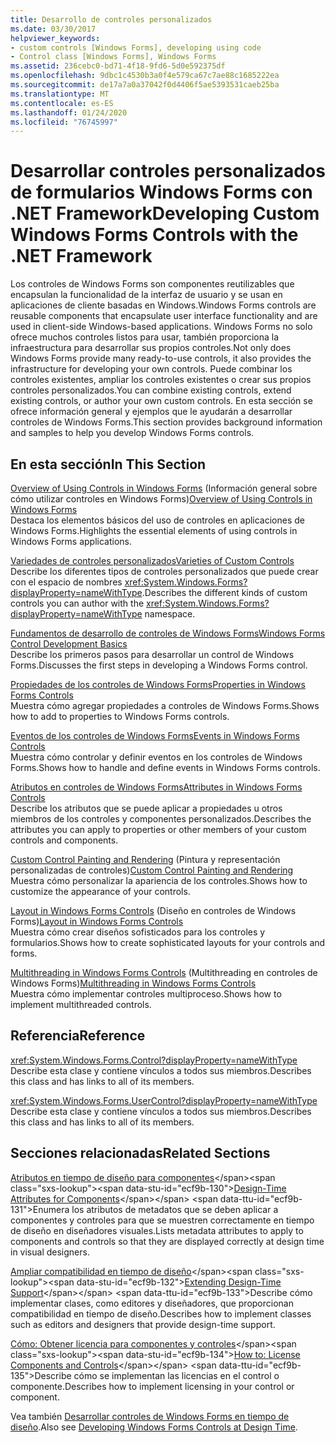 ```yaml
---
title: Desarrollo de controles personalizados
ms.date: 03/30/2017
helpviewer_keywords:
- custom controls [Windows Forms], developing using code
- Control class [Windows Forms], Windows Forms
ms.assetid: 236cebc0-bd71-4f18-9fd6-5d0e592375df
ms.openlocfilehash: 9dbc1c4530b3a0f4e579ca67c7ae88c1685222ea
ms.sourcegitcommit: de17a7a0a37042f0d4406f5ae5393531caeb25ba
ms.translationtype: MT
ms.contentlocale: es-ES
ms.lasthandoff: 01/24/2020
ms.locfileid: "76745997"
---
```

# <a name="developing-custom-windows-forms-controls-with-the-net-framework"></a><span data-ttu-id="ecf9b-102">Desarrollar controles personalizados de formularios Windows Forms con .NET Framework</span><span class="sxs-lookup"><span data-stu-id="ecf9b-102">Developing Custom Windows Forms Controls with the .NET Framework</span></span>
<span data-ttu-id="ecf9b-103">Los controles de Windows Forms son componentes reutilizables que encapsulan la funcionalidad de la interfaz de usuario y se usan en aplicaciones de cliente basadas en Windows.</span><span class="sxs-lookup"><span data-stu-id="ecf9b-103">Windows Forms controls are reusable components that encapsulate user interface functionality and are used in client-side Windows-based applications.</span></span> <span data-ttu-id="ecf9b-104">Windows Forms no solo ofrece muchos controles listos para usar, también proporciona la infraestructura para desarrollar sus propios controles.</span><span class="sxs-lookup"><span data-stu-id="ecf9b-104">Not only does Windows Forms provide many ready-to-use controls, it also provides the infrastructure for developing your own controls.</span></span> <span data-ttu-id="ecf9b-105">Puede combinar los controles existentes, ampliar los controles existentes o crear sus propios controles personalizados.</span><span class="sxs-lookup"><span data-stu-id="ecf9b-105">You can combine existing controls, extend existing controls, or author your own custom controls.</span></span> <span data-ttu-id="ecf9b-106">En esta sección se ofrece información general y ejemplos que le ayudarán a desarrollar controles de Windows Forms.</span><span class="sxs-lookup"><span data-stu-id="ecf9b-106">This section provides background information and samples to help you develop Windows Forms controls.</span></span>  
  
## <a name="in-this-section"></a><span data-ttu-id="ecf9b-107">En esta sección</span><span class="sxs-lookup"><span data-stu-id="ecf9b-107">In This Section</span></span>  
 <span data-ttu-id="ecf9b-108">[Overview of Using Controls in Windows Forms](overview-of-using-controls-in-windows-forms.md) (Información general sobre cómo utilizar controles en Windows Forms)</span><span class="sxs-lookup"><span data-stu-id="ecf9b-108">[Overview of Using Controls in Windows Forms](overview-of-using-controls-in-windows-forms.md)</span></span>  
 <span data-ttu-id="ecf9b-109">Destaca los elementos básicos del uso de controles en aplicaciones de Windows Forms.</span><span class="sxs-lookup"><span data-stu-id="ecf9b-109">Highlights the essential elements of using controls in Windows Forms applications.</span></span>  
  
 [<span data-ttu-id="ecf9b-110">Variedades de controles personalizados</span><span class="sxs-lookup"><span data-stu-id="ecf9b-110">Varieties of Custom Controls</span></span>](varieties-of-custom-controls.md)  
 <span data-ttu-id="ecf9b-111">Describe los diferentes tipos de controles personalizados que puede crear con el espacio de nombres <xref:System.Windows.Forms?displayProperty=nameWithType>.</span><span class="sxs-lookup"><span data-stu-id="ecf9b-111">Describes the different kinds of custom controls you can author with the <xref:System.Windows.Forms?displayProperty=nameWithType> namespace.</span></span>  
  
 [<span data-ttu-id="ecf9b-112">Fundamentos de desarrollo de controles de Windows Forms</span><span class="sxs-lookup"><span data-stu-id="ecf9b-112">Windows Forms Control Development Basics</span></span>](windows-forms-control-development-basics.md)  
 <span data-ttu-id="ecf9b-113">Describe los primeros pasos para desarrollar un control de Windows Forms.</span><span class="sxs-lookup"><span data-stu-id="ecf9b-113">Discusses the first steps in developing a Windows Forms control.</span></span>  
  
 [<span data-ttu-id="ecf9b-114">Propiedades de los controles de Windows Forms</span><span class="sxs-lookup"><span data-stu-id="ecf9b-114">Properties in Windows Forms Controls</span></span>](properties-in-windows-forms-controls.md)  
 <span data-ttu-id="ecf9b-115">Muestra cómo agregar propiedades a controles de Windows Forms.</span><span class="sxs-lookup"><span data-stu-id="ecf9b-115">Shows how to add to properties to Windows Forms controls.</span></span>  
  
 [<span data-ttu-id="ecf9b-116">Eventos de los controles de Windows Forms</span><span class="sxs-lookup"><span data-stu-id="ecf9b-116">Events in Windows Forms Controls</span></span>](events-in-windows-forms-controls.md)  
 <span data-ttu-id="ecf9b-117">Muestra cómo controlar y definir eventos en los controles de Windows Forms.</span><span class="sxs-lookup"><span data-stu-id="ecf9b-117">Shows how to handle and define events in Windows Forms controls.</span></span>  
  
 [<span data-ttu-id="ecf9b-118">Atributos en controles de Windows Forms</span><span class="sxs-lookup"><span data-stu-id="ecf9b-118">Attributes in Windows Forms Controls</span></span>](attributes-in-windows-forms-controls.md)  
 <span data-ttu-id="ecf9b-119">Describe los atributos que se puede aplicar a propiedades u otros miembros de los controles y componentes personalizados.</span><span class="sxs-lookup"><span data-stu-id="ecf9b-119">Describes the attributes you can apply to properties or other members of your custom controls and components.</span></span>  
  
 <span data-ttu-id="ecf9b-120">[Custom Control Painting and Rendering](custom-control-painting-and-rendering.md) (Pintura y representación personalizadas de controles)</span><span class="sxs-lookup"><span data-stu-id="ecf9b-120">[Custom Control Painting and Rendering](custom-control-painting-and-rendering.md)</span></span>  
 <span data-ttu-id="ecf9b-121">Muestra cómo personalizar la apariencia de los controles.</span><span class="sxs-lookup"><span data-stu-id="ecf9b-121">Shows how to customize the appearance of your controls.</span></span>  
  
 <span data-ttu-id="ecf9b-122">[Layout in Windows Forms Controls](layout-in-windows-forms-controls.md) (Diseño en controles de Windows Forms)</span><span class="sxs-lookup"><span data-stu-id="ecf9b-122">[Layout in Windows Forms Controls](layout-in-windows-forms-controls.md)</span></span>  
 <span data-ttu-id="ecf9b-123">Muestra cómo crear diseños sofisticados para los controles y formularios.</span><span class="sxs-lookup"><span data-stu-id="ecf9b-123">Shows how to create sophisticated layouts for your controls and forms.</span></span>  
  
 <span data-ttu-id="ecf9b-124">[Multithreading in Windows Forms Controls](multithreading-in-windows-forms-controls.md) (Multithreading en controles de Windows Forms)</span><span class="sxs-lookup"><span data-stu-id="ecf9b-124">[Multithreading in Windows Forms Controls](multithreading-in-windows-forms-controls.md)</span></span>  
 <span data-ttu-id="ecf9b-125">Muestra cómo implementar controles multiproceso.</span><span class="sxs-lookup"><span data-stu-id="ecf9b-125">Shows how to implement multithreaded controls.</span></span>  
  
## <a name="reference"></a><span data-ttu-id="ecf9b-126">Referencia</span><span class="sxs-lookup"><span data-stu-id="ecf9b-126">Reference</span></span>  
 <xref:System.Windows.Forms.Control?displayProperty=nameWithType>  
 <span data-ttu-id="ecf9b-127">Describe esta clase y contiene vínculos a todos sus miembros.</span><span class="sxs-lookup"><span data-stu-id="ecf9b-127">Describes this class and has links to all of its members.</span></span>  
  
 <xref:System.Windows.Forms.UserControl?displayProperty=nameWithType>  
 <span data-ttu-id="ecf9b-128">Describe esta clase y contiene vínculos a todos sus miembros.</span><span class="sxs-lookup"><span data-stu-id="ecf9b-128">Describes this class and has links to all of its members.</span></span>  
  
## <a name="related-sections"></a><span data-ttu-id="ecf9b-129">Secciones relacionadas</span><span class="sxs-lookup"><span data-stu-id="ecf9b-129">Related Sections</span></span>  
 <span data-ttu-id="ecf9b-130">[Atributos en tiempo de diseño para componentes](https://docs.microsoft.com/previous-versions/visualstudio/visual-studio-2013/tk67c2t8(v=vs.120))</span><span class="sxs-lookup"><span data-stu-id="ecf9b-130">[Design-Time Attributes for Components](https://docs.microsoft.com/previous-versions/visualstudio/visual-studio-2013/tk67c2t8(v=vs.120))</span></span>  
 <span data-ttu-id="ecf9b-131">Enumera los atributos de metadatos que se deben aplicar a componentes y controles para que se muestren correctamente en tiempo de diseño en diseñadores visuales.</span><span class="sxs-lookup"><span data-stu-id="ecf9b-131">Lists metadata attributes to apply to components and controls so that they are displayed correctly at design time in visual designers.</span></span>  
  
 <span data-ttu-id="ecf9b-132">[Ampliar compatibilidad en tiempo de diseño](https://docs.microsoft.com/previous-versions/visualstudio/visual-studio-2013/37899azc(v=vs.120))</span><span class="sxs-lookup"><span data-stu-id="ecf9b-132">[Extending Design-Time Support](https://docs.microsoft.com/previous-versions/visualstudio/visual-studio-2013/37899azc(v=vs.120))</span></span>  
 <span data-ttu-id="ecf9b-133">Describe cómo implementar clases, como editores y diseñadores, que proporcionan compatibilidad en tiempo de diseño.</span><span class="sxs-lookup"><span data-stu-id="ecf9b-133">Describes how to implement classes such as editors and designers that provide design-time support.</span></span>  
  
 <span data-ttu-id="ecf9b-134">[Cómo: Obtener licencia para componentes y controles](https://docs.microsoft.com/previous-versions/visualstudio/visual-studio-2013/fe8b1eh9(v=vs.120))</span><span class="sxs-lookup"><span data-stu-id="ecf9b-134">[How to: License Components and Controls](https://docs.microsoft.com/previous-versions/visualstudio/visual-studio-2013/fe8b1eh9(v=vs.120))</span></span>  
 <span data-ttu-id="ecf9b-135">Describe cómo se implementan las licencias en el control o componente.</span><span class="sxs-lookup"><span data-stu-id="ecf9b-135">Describes how to implement licensing in your control or component.</span></span>  
  
 <span data-ttu-id="ecf9b-136">Vea también [Desarrollar controles de Windows Forms en tiempo de diseño](developing-windows-forms-controls-at-design-time.md).</span><span class="sxs-lookup"><span data-stu-id="ecf9b-136">Also see [Developing Windows Forms Controls at Design Time](developing-windows-forms-controls-at-design-time.md).</span></span>
